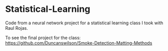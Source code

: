 # Statistical-Learning
Code from a neural network project for a statistical learning class I took with Raul Rojas. 

To see the final project for the class: 
https://github.com/Duncanswilson/Smoke-Detection-Matting-Methods
